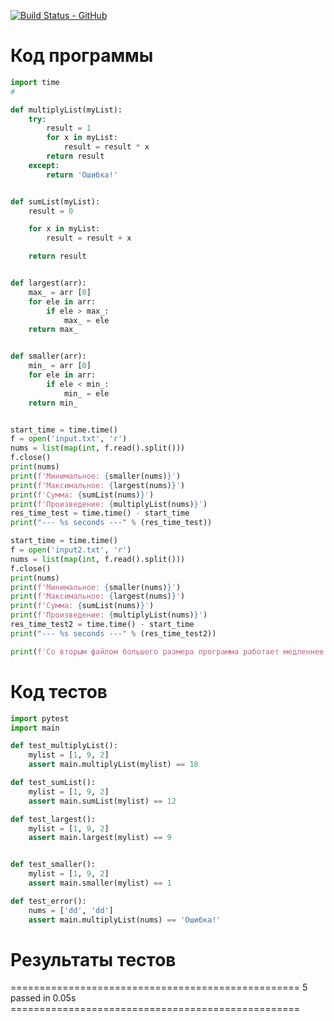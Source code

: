 [![Build Status - GitHub](https://github.com/dariiiak/pythonCI/workflows/pytesting/badge.svg)](https://github.com/dariiiak/pythonCI/actions/workflows/main.yml)

# Код программы

```Python
import time
#

def multiplyList(myList):
    try:
        result = 1
        for x in myList:
            result = result * x
        return result
    except:
        return 'Ошибка!'


def sumList(myList):
    result = 0

    for x in myList:
        result = result + x

    return result


def largest(arr):
    max_ = arr [0]
    for ele in arr:
        if ele > max_:
            max_ = ele
    return max_


def smaller(arr):
    min_ = arr [0]
    for ele in arr:
        if ele < min_:
            min_ = ele
    return min_


start_time = time.time()
f = open('input.txt', 'r')
nums = list(map(int, f.read().split()))
f.close()
print(nums)
print(f'Минимальное: {smaller(nums)}')
print(f'Максимальное: {largest(nums)}')
print(f'Сумма: {sumList(nums)}')
print(f'Произведение: {multiplyList(nums)}')
res_time_test = time.time() - start_time
print("--- %s seconds ---" % (res_time_test))

start_time = time.time()
f = open('input2.txt', 'r')
nums = list(map(int, f.read().split()))
f.close()
print(nums)
print(f'Минимальное: {smaller(nums)}')
print(f'Максимальное: {largest(nums)}')
print(f'Сумма: {sumList(nums)}')
print(f'Произведение: {multiplyList(nums)}')
res_time_test2 = time.time() - start_time
print("--- %s seconds ---" % (res_time_test2))

print(f'Со вторым файлом большего размера программа работает медленнее на {res_time_test2 - res_time_test}')
```

# Код тестов
```Python
import pytest
import main

def test_multiplyList():
	mylist = [1, 9, 2]
	assert main.multiplyList(mylist) == 18

def test_sumList():
	mylist = [1, 9, 2]
	assert main.sumList(mylist) == 12

def test_largest():
	mylist = [1, 9, 2]
	assert main.largest(mylist) == 9


def test_smaller():
	mylist = [1, 9, 2]
	assert main.smaller(mylist) == 1

def test_error():
	nums = ['dd', 'dd']
	assert main.multiplyList(nums) == 'Ошибка!'
```

# Результаты тестов

================================================== 5 passed in 0.05s ==================================================
